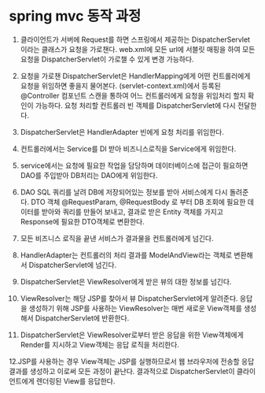 # spring mvc 동작 과정

1. 클라이언트가 서버에 Request를 하면 스프링에서 제공하는 DispatcherServlet 이라는 클래스가 요청을 가로챈다.
web.xml에 모든 url에 서블릿 매핑을 하여 모든 요청을 DispatcherServlet이 가로챌 수 있게 변경 가능하다.

2. 요청을 가로챈 DispatcherServlet은 HandlerMapping에게 어떤 컨트롤러에게 요청을 위임하면 좋을지 물어본다.
(servlet-context.xml)에서 등록된 @Controller 컴포넌트 스캔을 통하여 어느 컨트롤러에게 요청을 위임처리 할지 확인이 가능하다. 요청 처리할 컨트롤러 빈 객체를 DispatcherServlet에 다시 전달한다.

3. DispatcherServlet은 HandlerAdapter 빈에게 요청 처리를 위임한다.

4. 컨트롤러에서는 Service를 DI 받아 비즈니스로직을 Service에게 위임한다.

5. service에서는 요청에 필요한 작업을 담당하며 데이터베이스에 접근이 필요하면 DAO를 주입받아 DB처리는 DAO에게 위임한다.

6. DAO SQL 쿼리를 날려 DB에 저장되어있는 정보를 받아 서비스에게 다시 돌려준다. DTO 객체 @RequestParam, @RequestBody 로 부터 DB 조회에 필요한 데이터를 받아와 쿼리를 만들어 보내고, 결과로 받은 Entity 객체를 가지고 Response에 필요한 DTO객체로 변환한다.

7. 모든 비즈니스 로직을 끝낸 서비스가 결과물을 컨트롤러에게 넘긴다.

8. HandlerAdapter는 컨트롤러의 처리 결과를 ModelAndView라는 객체로 변환해서 DispatcherServlet에 넘긴다.

9. DispatcherServlet은 ViewResolver에게 받은 뷰의 대한 정보를 넘긴다.

10. ViewResolver는 해당 JSP를 찾아서 뷰 DispatcherServlet에게 알려준다. 응답을 생성하기 위해 JSP를 사용하는 ViewResolver는 매번 새로운 View객체를 생성해서 DispatcherServlet에 반환한다.

11. DispatcherServlet은 ViewResolver로부터 받은 응답을 위한 View객체에게 Render를 지시하고 View객체는 응답 로직을 처리한다.

12.JSP를 사용하는 경우 View객체는 JSP를 실행하므로서 웹 브라우저에 전송할 응답 결과를 생성하고 이로써 모든 과정이 끝난다. 결과적으로 DispatcherServlet이 클라이언트에게 렌더링된 View를 응답한다.
